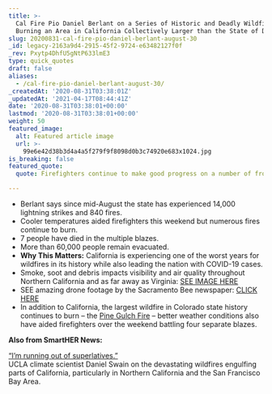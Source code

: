 ```yaml
---
title: >-
  Cal Fire Pio Daniel Berlant on a Series of Historic and Deadly Wildfires
  Burning an Area in California Collectively Larger than the State of Delaware.
slug: 20200831-cal-fire-pio-daniel-berlant-august-30
_id: legacy-2163a9d4-2915-45f2-9724-e63482127f0f
_rev: Pxytp4DhfU5gNtP633lmE3
type: quick_quotes
draft: false
aliases:
  - /cal-fire-pio-daniel-berlant-august-30/
_createdAt: '2020-08-31T03:38:01Z'
_updatedAt: '2021-04-17T08:44:41Z'
date: '2020-08-31T03:38:01+00:00'
lastmod: '2020-08-31T03:38:01+00:00'
weight: 50
featured_image:
  alt: Featured article image
  url: >-
    99e6e42d38b3d4a4a5f279f9f8098d0b3c74920e683x1024.jpg
is_breaking: false
featured_quote:
  quote: Firefighters continue to make good progress on a number of fronts..

---
```

* Berlant says since mid-August the state has experienced 14,000 lightning strikes and 840 fires.
* Cooler temperatures aided firefighters this weekend but numerous fires continue to burn.
* 7 people have died in the multiple blazes.
* More than 60,000 people remain evacuated.
* **Why This Matters:** California is experiencing one of the worst years for wildfires in its history while also leading the nation with COVID-19 cases.
* Smoke, soot and debris impacts visibility and air quality throughout Northern California and as far away as Virginia: [SEE IMAGE HERE](https://earthobservatory.nasa.gov/images/147182/august-fires-leave-vast-burn-scars-in-california)
* SEE amazing drone footage by the Sacramento Bee newspaper: [CLICK HERE](https://www.sacbee.com/news/california/fires/article245265330.html)
* In addition to California, the largest wildfire in Colorado state history continues to burn – the [Pine Gulch Fire](https://www.denverpost.com/2020/08/30/colorado-wildfires-update-august-30-pine-gulch-grizzly-creek/) – better weather conditions also have aided firefighters over the weekend battling four separate blazes.

**Also from SmartHER News:**

[“I’m running out of superlatives.”](https://smarthernews.com/article/ca-wildfires-2020-ucla-scientist/)  
UCLA climate scientist Daniel Swain on the devastating wildfires engulfing parts of California, particularly in Northern California and the San Francisco Bay Area.